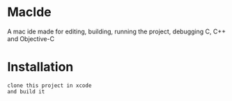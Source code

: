 # MacIde
A mac ide made for editing, building, running the project, debugging C, C++ and Objective-C 

# Installation
```
clone this project in xcode 
and build it
```
